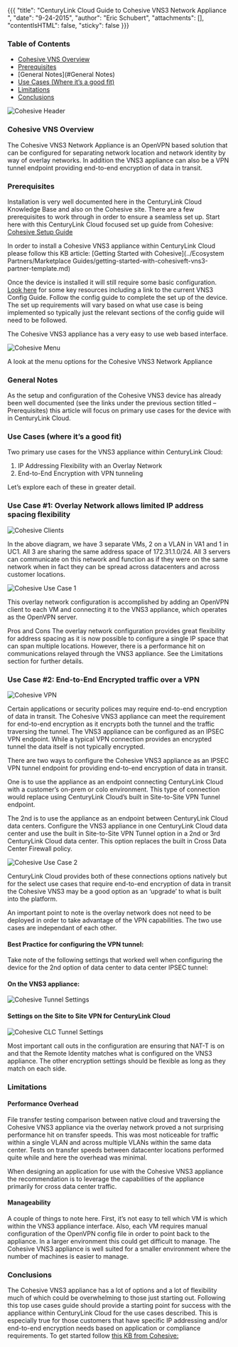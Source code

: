 {{{  "title": "CenturyLink Cloud Guide to Cohesive VNS3 Network Appliance ",  "date": "9-24-2015",  "author": "Eric Schubert",  "attachments": [],  "contentIsHTML": false,  "sticky": false}}}### Table of Contents* [Cohesive VNS Overview](#Cohesive-VNS-Overview)* [Prerequisites](#Prerequisites)* [General Notes](#General Notes)* [Use Cases (Where it’s a good fit)](#Use-Cases-Where-it’s-a-good-fit)* [Limitations](#Limitations)* [Conclusions](#Conclusions)![Cohesive Header](../images/Cohesive-UI-Title.png)### Cohesive VNS OverviewThe Cohesive VNS3 Network Appliance is an OpenVPN based solution that can be configured for separating network location and network identity by way of overlay networks. In addition the VNS3 appliance can also be a VPN tunnel endpoint providing end-to-end encryption of data in transit.### PrerequisitesInstallation is very well documented here in the CenturyLink Cloud Knowledge Base and also on the Cohesive site. There are a few prerequisites to work through in order to ensure a seamless set up. Start here with this CenturyLink Cloud focused set up guide from Cohesive: [Cohesive Setup Guide](//cohesive.net/dnld/Cohesive-Networks_VNS3-3.5-CenturyLink.pdf)In order to install a Cohesive VNS3 appliance within CenturyLink Cloud please follow this KB article: [Getting Started with Cohesive](../Ecosystem Partners/Marketplace Guides/getting-started-with-cohesiveft-vns3-partner-template.md)Once the device is installed it will still require some basic configuration. [Look here](//cohesive.net/vns3/centurylink)  for some key resources including a link to the current VNS3 Config Guide. Follow the config guide to complete the set up of the device. The set up requirements will vary based on what use case is being implemented so typically just the relevant sections of the config guide will need to be followed.The Cohesive VNS3 appliance has a very easy to use web based interface.![Cohesive Menu](../images/Cohesive-UI-Menu.png)A look at the menu options for the Cohesive VNS3 Network Appliance### General NotesAs the setup and configuration of the Cohesive VNS3 device has already been well documented (see the links under the previous section titled – Prerequisites) this article will focus on primary use cases for the device with in CenturyLink Cloud.### Use Cases (where it’s a good fit)Two primary use cases for the VNS3 appliance within CenturyLink Cloud:1.	IP Addressing Flexibility with an Overlay Network2.	End-to-End Encryption with VPN tunnelingLet’s explore each of these in greater detail.### Use Case #1: Overlay Network allows limited IP address spacing flexibility![Cohesive Clients](../images/Cohesive-UI-Buildpack-clients.png)In the above diagram, we have 3 separate VMs, 2 on a VLAN in VA1 and 1 in UC1. All 3 are sharing the same address space of 172.31.1.0/24. All 3 servers can communicate on this network and function as if they were on the same network when in fact they can be spread across datacenters and across customer locations.![Cohesive Use Case 1](../images/Cohesive-vns3-overlay-network.png)This overlay network configuration is accomplished by adding an OpenVPN client to each VM and connecting it to the VNS3 appliance, which operates as the OpenVPN server.Pros and ConsThe overlay network configuration provides great flexibility for address spacing as it is now possible to configure a single IP space that can span multiple locations. However, there is a performance hit on communications relayed through the VNS3 appliance. See the Limitations section for further details.### Use Case #2: End-to-End Encrypted traffic over a VPN![Cohesive VPN](../images/Cohesive-UI-Tunnel.png)Certain applications or security polices may require end-to-end encryption of data in transit. The Cohesive VNS3 appliance can meet the requirement for end-to-end encryption as it encrypts both the tunnel and the traffic traversing the tunnel.The VNS3 appliance can be configured as an IPSEC VPN endpoint. While a typical VPN connection provides an encrypted tunnel the data itself is not typically encrypted.There are two ways to configure the Cohesive VNS3 appliance as an IPSEC VPN tunnel endpoint for providing end-to-end encryption of data in transit.One is to use the appliance as an endpoint connecting CenturyLink Cloud with a customer’s on-prem or colo environment. This type of connection would replace using CenturyLink Cloud’s built in Site-to-Site VPN Tunnel endpoint.The 2nd is to use the appliance as an endpoint between CenturyLink Cloud data centers. Configure the VNS3 appliance in one CenturyLink Cloud data center and use the built in Site-to-Site VPN Tunnel option in a 2nd or 3rd CenturyLink Cloud data center. This option replaces the built in Cross Data Center Firewall policy.![Cohesive Use Case 2](../images/Cohesive-vns3-encryption.png)CenturyLink Cloud provides both of these connections options natively but for the select use cases that require end-to-end encryption of data in transit the Cohesive VNS3 may be a good option as an ‘upgrade’ to what is built into the platform.An important point to note is the overlay network does not need to be deployed in order to take advantage of the VPN capabilities. The two use cases are independant of each other.#### Best Practice for configuring the VPN tunnel:Take note of the following settings that worked well when configuring the device for the 2nd option of data center to data center IPSEC tunnel:#### On the VNS3 appliance:![Cohesive Tunnel Settings](../images/Cohesive-UI-tunnel-settings.png)#### Settings on the Site to Site VPN for CenturyLink Cloud![Cohesive CLC Tunnel Settings](../images/Cohesive-CLC-UI-tunnel-settings.png)Most important call outs in the configuration are ensuring that NAT-T is on and that the Remote Identity matches what is configured on the VNS3 appliance. The other encryption settings should be flexible as long as they match on each side.### Limitations#### Performance OverheadFile transfer testing comparison between native cloud and traversing the Cohesive VNS3 appliance via the overlay network proved a not surprising performance hit on transfer speeds. This was most noticeable for traffic within a single VLAN and across multiple VLANs within the same data center. Tests on transfer speeds between datacenter locations performed quite while and here the overhead was minimal.When designing an application for use with the Cohesive VNS3 appliance the recommendation is to leverage the capabilities of the appliance primarily for cross data center traffic.#### ManageabilityA couple of things to note here. First, it’s not easy to tell which VM is which within the VNS3 appliance interface. Also, each VM requires manual configuration of the OpenVPN config file in order to point back to the appliance. In a larger environment this could get difficult to manage. The Cohesive VNS3 appliance is well suited for a smaller environment where the number of machines is easier to manage.### ConclusionsThe Cohesive VNS3 appliance has a lot of options and a lot of flexibility much of which could be overwhelming to those just starting out. Following this top use cases guide should provide a starting point for success with the appliance within CenturyLink Cloud for the use cases described. This is especially true for those customers that have specific IP addressing and/or end-to-end encryption needs based on application or compliance requirements. To get started follow [this KB from Cohesive:](//cohesive.net/dnld/Cohesive-Networks_VNS3-3.5-CenturyLink.pdf)